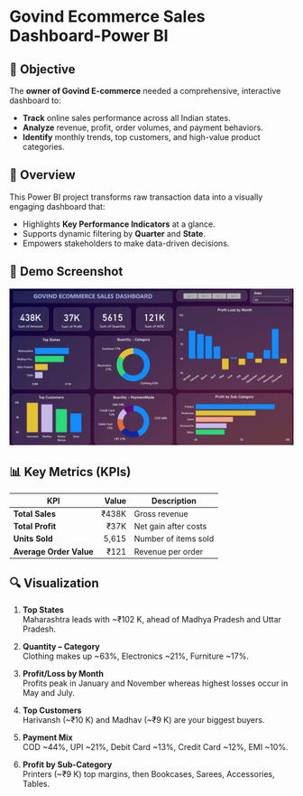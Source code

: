 # Govind Ecommerce Sales Dashboard-Power BI

## 🎯 Objective
The **owner of Govind E-commerce** needed a comprehensive, interactive dashboard to:
- **Track** online sales performance across all Indian states.
- **Analyze** revenue, profit, order volumes, and payment behaviors.
- **Identify** monthly trends, top customers, and high-value product categories.

## 📝 Overview
This Power BI project transforms raw transaction data into a visually engaging dashboard that:
- Highlights **Key Performance Indicators** at a glance.
- Supports dynamic filtering by **Quarter** and **State**.
- Empowers stakeholders to make data-driven decisions.

## 📸 Demo Screenshot
![Dashboard Screenshot](assets/dashboard-screenshot.png)

## 📊 Key Metrics (KPIs)

| KPI                      | Value   | Description                |
|--------------------------|--------:|----------------------------|
| **Total Sales**          | ₹438K   | Gross revenue              |
| **Total Profit**         | ₹37K    | Net gain after costs       |
| **Units Sold**           | 5,615   | Number of items sold       |
| **Average Order Value**  | ₹121    | Revenue per order          |

## 🔍 Visualization

1. **Top States**  
   Maharashtra leads with ~₹102 K, ahead of Madhya Pradesh and Uttar Pradesh.

2. **Quantity – Category**  
   Clothing makes up ~63%, Electronics ~21%, Furniture ~17%.

3. **Profit/Loss by Month**  
   Profits peak in January and November whereas highest losses occur in May and July.

4. **Top Customers**  
   Harivansh (~₹10 K) and Madhav (~₹9 K) are your biggest buyers.

5. **Payment Mix**  
   COD ~44%, UPI ~21%, Debit Card ~13%, Credit Card ~12%, EMI ~10%.

6. **Profit by Sub-Category**  
   Printers (~₹9 K) top margins, then Bookcases, Sarees, Accessories, Tables.
